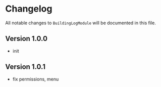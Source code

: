 # Changelog

All notable changes to `BuildingLogModule` will be documented in this file.

## Version 1.0.0
- init

## Version 1.0.1
- fix permissions, menu